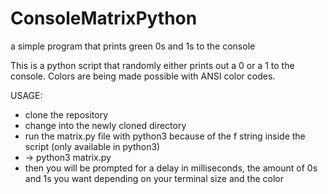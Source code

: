 # ConsoleMatrixPython
a simple program that prints green 0s and 1s to the console

This is a python script that randomly either prints out a 0 or a 1 to the console. Colors are being made possible with ANSI color codes.

USAGE:
- clone the repository
- change into the newly cloned directory
- run the matrix.py file with python3 because of the f string inside the script (only available in python3)
- -> python3 matrix.py
- then you will be prompted for a delay in milliseconds, the amount of 0s and 1s you want depending on your terminal size and the color
